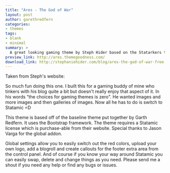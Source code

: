 ```yaml
---
title: "Ares - The God of War"
layout: post
author: garethredfern
categories:
- themes
tags:
- blank
- minimal
summary: >
  A great looking gaming theme by Steph Hider based on the Statarkers theme and using the Twitter Bootstrap framework.
preview_link: http://ares.themegoodness.com/
download_link: http://stephaniehider.com/blog/ares-the-god-of-war-free-statamic-theme
---
```


Taken from Steph's website:

So much fun doing this one. I built this for a gaming buddy of mine who tinkers with his blog quite a bit but doesn't really enjoy that aspect of it. In his words “the choices for gaming themes is zero". He wanted images and more images and then galleries of images. Now all he has to do is switch to Statamic =D

This theme is based off of the baseline theme put together by Garth Redfern. It uses the Bootstrap framework. The theme requires a Statamic license which is purchase-able from their website. Special thanks to Jason Varga for the global addon.

Global settings allow you to easily switch out the red colors, upload your own logo, add a blogroll and create callouts for the footer extra area from the control panel. And of course if you know your way around Statamic you can easily swap, delete and change things as you need. Please send me a shout if you need any help or find any bugs or issues.

